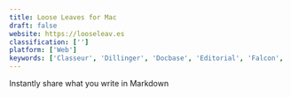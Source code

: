 ```yaml
---
title: Loose Leaves for Mac
draft: false 
website: https://looseleav.es
classification: ['']
platform: ['Web']
keywords: ['Classeur', 'Dillinger', 'Docbase', 'Editorial', 'Falcon', 'JSON Resume', 'Jasonette', 'MWeb', 'Markdown to PDF', 'Markoff', 'Moeditor', 'NotePlan', 'Typed', 'Typora', 'Whiskey', 'WordMark', 'Write.md']
---
```

Instantly share what you write in Markdown